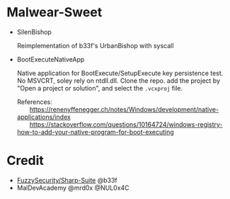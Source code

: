 # Malwear-Sweet

* SilenBishop

	Reimplementation of b33f's UrbanBishop with syscall
	
* BootExecuteNativeApp

	Native application for BootExecute/SetupExecute key persistence test. No MSVCRT, soley rely on ntdll.dll. Clone the repo. add the project by "Open a project or solution", and select the `.vcxproj` file.

	References:
	<br/>&emsp;&emsp;https://renenyffenegger.ch/notes/Windows/development/native-applications/index
	<br/>&emsp;&emsp;https://stackoverflow.com/questions/10164724/windows-registry-how-to-add-your-native-program-for-boot-executing

# Credit

* [FuzzySecurity/Sharp-Suite](https://github.com/FuzzySecurity/Sharp-Suite/blob/master/UrbanBishop/UrbanBishop.sln) @b33f
* MalDevAcademy @mrd0x @NUL0x4C
